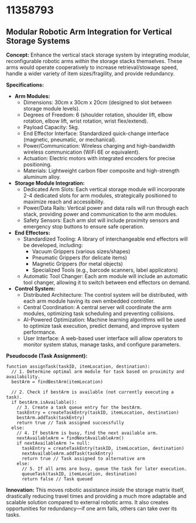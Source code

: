 # 11358793

## Modular Robotic Arm Integration for Vertical Storage Systems

**Concept:** Enhance the vertical stack storage system by integrating modular, reconfigurable robotic arms *within* the storage stacks themselves. These arms would operate cooperatively to increase retrieval/stowage speed, handle a wider variety of item sizes/fragility, and provide redundancy.

**Specifications:**

*   **Arm Modules:**
    *   Dimensions: 30cm x 30cm x 20cm (designed to slot between storage module levels).
    *   Degrees of Freedom: 6 (shoulder rotation, shoulder lift, elbow rotation, elbow lift, wrist rotation, wrist flex/extend).
    *   Payload Capacity: 5kg.
    *   End Effector Interface: Standardized quick-change interface (magnetic, pneumatic, or mechanical).
    *   Power/Communication: Wireless charging and high-bandwidth wireless communication (WiFi 6E or equivalent).
    *   Actuation: Electric motors with integrated encoders for precise positioning.
    *   Materials: Lightweight carbon fiber composite and high-strength aluminum alloy.
*   **Storage Module Integration:**
    *   Dedicated Arm Slots: Each vertical storage module will incorporate 2-4 dedicated slots for arm modules, strategically positioned to maximize reach and accessibility.
    *   Power/Data Rails: Vertical power and data rails will run through each stack, providing power and communication to the arm modules.
    *   Safety Sensors: Each arm slot will include proximity sensors and emergency stop buttons to ensure safe operation.
*   **End Effectors:**
    *   Standardized Tooling: A library of interchangeable end effectors will be developed, including:
        *   Vacuum Grippers (various sizes/shapes)
        *   Pneumatic Grippers (for delicate items)
        *   Magnetic Grippers (for metal objects)
        *   Specialized Tools (e.g., barcode scanners, label applicators)
    *   Automatic Tool Changer: Each arm module will include an automatic tool changer, allowing it to switch between end effectors on demand.
*   **Control System:**
    *   Distributed Architecture: The control system will be distributed, with each arm module having its own embedded controller.
    *   Central Coordination: A central server will coordinate the arm modules, optimizing task scheduling and preventing collisions.
    *   AI-Powered Optimization: Machine learning algorithms will be used to optimize task execution, predict demand, and improve system performance.
    *   User Interface: A web-based user interface will allow operators to monitor system status, manage tasks, and configure parameters.

**Pseudocode (Task Assignment):**

```
function assignTask(taskID, itemLocation, destination):
  // 1. Determine optimal arm module for task based on proximity and availability.
  bestArm = findBestArm(itemLocation)

  // 2. Check if bestArm is available (not currently executing a task).
  if bestArm.isAvailable():
    // 3. Create a task queue entry for the bestArm.
    taskEntry = createTaskEntry(taskID, itemLocation, destination)
    bestArm.addTask(taskEntry)
    return true // Task assigned successfully
  else:
    // 4. If bestArm is busy, find the next available arm.
    nextAvailableArm = findNextAvailableArm()
    if nextAvailableArm != null:
      taskEntry = createTaskEntry(taskID, itemLocation, destination)
      nextAvailableArm.addTask(taskEntry)
      return true // Task assigned to alternative arm
    else:
      // 5. If all arms are busy, queue the task for later execution.
      queueTask(taskID, itemLocation, destination)
      return false // Task queued
```

**Innovation:** This moves robotic assistance *inside* the storage matrix itself, drastically reducing travel times and providing a much more adaptable and scalable solution compared to external robotic arms. It also creates opportunities for redundancy—if one arm fails, others can take over its tasks.